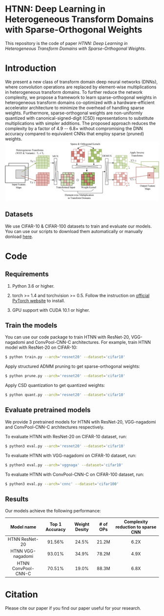 # HTNN: Deep Learning in Heterogeneous Transform Domains with Sparse-Orthogonal Weights

This repository is the code of paper *HTNN: Deep Learning in Heterogeneous Transform Domains with Sparse-Orthogonal Weights*.

# Introduction
We present a new class of transform domain deep neural networks (DNNs), where convolution operations are replaced by element-wise multiplications in heterogeneous transform domains. To further reduce the network complexity, we propose a framework to learn sparse-orthogonal weights in heterogeneous transform domains co-optimized with a hardware-efficient accelerator architecture to minimize the overhead of handling sparse weights. Furthermore, sparse-orthogonal weights are non-uniformly quantized with canonical-signed-digit (CSD) representations to substitute multiplications with simpler additions. The proposed approach reduces the complexity by a factor of 4.9 -- 6.8$\times$ without compromising the DNN accuracy compared to equivalent CNNs that employ sparse (pruned) weights.
![HTNN layer](https://github.com/unchenyu/HTNN/blob/main/images/HTNN_layer.png)

## Datasets
We use CIFAR-10 & CIFAR-100 datasets to train and evaluate our models. You can use our scripts to download them automatically or manually donload [here](https://www.cs.toronto.edu/~kriz/cifar.html).

# Code

## Requirements

1. Python 3.6 or higher.

2. torch >= 1.4 and torchvision >= 0.5. Follow the instruction on [official PyTorch website](https://pytorch.org/get-started/locally/) to install.

3. GPU support with CUDA 10.1 or higher.

## Train the models

You can use our code package to train HTNN with ResNet-20, VGG-nagadomi and ConvPool-CNN-C architectures. For example, train HTNN model with ResNet-20 on CIFAR-10:

```sh
$ python train.py --arch='resnet20' --dataset='cifar10'
```

Apply structured ADMM pruning to get sparse-orthogonal weights:

```sh
$ python prune.py --arch='resnet20' --dataset='cifar10'
```

Apply CSD quantization to get quantized weights:

```sh
$ python quant.py --arch='resnet20' --dataset='cifar10'
```

## Evaluate pretrained models

We provide 3 pretrained models for HTNN wtih ResNet-20, VGG-nagadomi and ConvPool-CNN-C architectures respectively.

To evaluate HTNN with ResNet-20 on CIFAR-10 dataset, run:

```sh
$ python3 eval.py --arch='resnet20' --dataset='cifar10'
```

To evaluate HTNN with VGG-nagadomi on CIFAR-10 dataset, run:

```sh
$ python3 eval.py --arch='vggnaga' --dataset='cifar10'
```

To evaluate HTNN with ConvPool-CNN-C on CIFAR-100 dataset, run:

```sh
$ python3 eval.py --arch='cnnc' --dataset='cifar100'
```

## Results

Our models achieve the following performance:


| Model name          | Top 1 Accuracy  | Weight Desity  |  # of OPs  | Complexity reduction to sparse CNN |
|:-------------------:|:---------------:|:--------------:|:----------:|:----------------------------------:|
| HTNN ResNet-20      |     91.56%      |      24.5%     |   21.2M    |            6.2X                    |
| HTNN VGG-nagadomi   |     93.01%      |      34.9%     |   78.2M    |            4.9X                    |
| HTNN ConvPool-CNN-C |     70.51%      |      19.0%     |   88.3M    |            6.8X                    |

# Citation
Please cite our paper if you find our paper useful for your research.